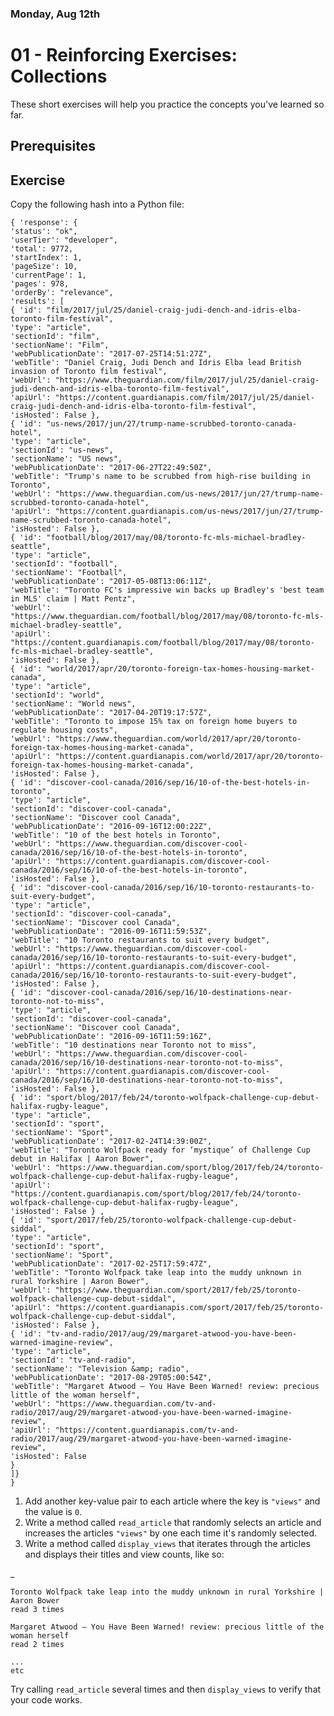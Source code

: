 ### Monday, Aug 12th
# 01 - Reinforcing Exercises: Collections
These short exercises will help you practice the concepts you've learned so far.

## Prerequisites

## Exercise
Copy the following hash into a Python file:

    { 'response': {
    'status': "ok",
    'userTier': "developer",
    'total': 9772,
    'startIndex': 1,
    'pageSize': 10,
    'currentPage': 1,
    'pages': 978,
    'orderBy': "relevance",
    'results': [
    { 'id': "film/2017/jul/25/daniel-craig-judi-dench-and-idris-elba-toronto-film-festival",
    'type': "article",
    'sectionId': "film",
    'sectionName': "Film",
    'webPublicationDate': "2017-07-25T14:51:27Z",
    'webTitle': "Daniel Craig, Judi Dench and Idris Elba lead British invasion of Toronto film festival",
    'webUrl': "https://www.theguardian.com/film/2017/jul/25/daniel-craig-judi-dench-and-idris-elba-toronto-film-festival",
    'apiUrl': "https://content.guardianapis.com/film/2017/jul/25/daniel-craig-judi-dench-and-idris-elba-toronto-film-festival",
    'isHosted': False },
    { 'id': "us-news/2017/jun/27/trump-name-scrubbed-toronto-canada-hotel",
    'type': "article",
    'sectionId': "us-news",
    'sectionName': "US news",
    'webPublicationDate': "2017-06-27T22:49:50Z",
    'webTitle': "Trump's name to be scrubbed from high-rise building in Toronto",
    'webUrl': "https://www.theguardian.com/us-news/2017/jun/27/trump-name-scrubbed-toronto-canada-hotel",
    'apiUrl': "https://content.guardianapis.com/us-news/2017/jun/27/trump-name-scrubbed-toronto-canada-hotel",
    'isHosted': False },
    { 'id': "football/blog/2017/may/08/toronto-fc-mls-michael-bradley-seattle",
    'type': "article",
    'sectionId': "football",
    'sectionName': "Football",
    'webPublicationDate': "2017-05-08T13:06:11Z",
    'webTitle': "Toronto FC's impressive win backs up Bradley's 'best team in MLS' claim | Matt Pentz",
    'webUrl': "https://www.theguardian.com/football/blog/2017/may/08/toronto-fc-mls-michael-bradley-seattle",
    'apiUrl': "https://content.guardianapis.com/football/blog/2017/may/08/toronto-fc-mls-michael-bradley-seattle",
    'isHosted': False },
    { 'id': "world/2017/apr/20/toronto-foreign-tax-homes-housing-market-canada",
    'type': "article",
    'sectionId': "world",
    'sectionName': "World news",
    'webPublicationDate': "2017-04-20T19:17:57Z",
    'webTitle': "Toronto to impose 15% tax on foreign home buyers to regulate housing costs",
    'webUrl': "https://www.theguardian.com/world/2017/apr/20/toronto-foreign-tax-homes-housing-market-canada",
    'apiUrl': "https://content.guardianapis.com/world/2017/apr/20/toronto-foreign-tax-homes-housing-market-canada",
    'isHosted': False },
    { 'id': "discover-cool-canada/2016/sep/16/10-of-the-best-hotels-in-toronto",
    'type': "article",
    'sectionId': "discover-cool-canada",
    'sectionName': "Discover cool Canada",
    'webPublicationDate': "2016-09-16T12:00:22Z",
    'webTitle': "10 of the best hotels in Toronto",
    'webUrl': "https://www.theguardian.com/discover-cool-canada/2016/sep/16/10-of-the-best-hotels-in-toronto",
    'apiUrl': "https://content.guardianapis.com/discover-cool-canada/2016/sep/16/10-of-the-best-hotels-in-toronto",
    'isHosted': False },
    { 'id': "discover-cool-canada/2016/sep/16/10-toronto-restaurants-to-suit-every-budget",
    'type': "article",
    'sectionId': "discover-cool-canada",
    'sectionName': "Discover cool Canada",
    'webPublicationDate': "2016-09-16T11:59:53Z",
    'webTitle': "10 Toronto restaurants to suit every budget",
    'webUrl': "https://www.theguardian.com/discover-cool-canada/2016/sep/16/10-toronto-restaurants-to-suit-every-budget",
    'apiUrl': "https://content.guardianapis.com/discover-cool-canada/2016/sep/16/10-toronto-restaurants-to-suit-every-budget",
    'isHosted': False },
    { 'id': "discover-cool-canada/2016/sep/16/10-destinations-near-toronto-not-to-miss",
    'type': "article",
    'sectionId': "discover-cool-canada",
    'sectionName': "Discover cool Canada",
    'webPublicationDate': "2016-09-16T11:59:16Z",
    'webTitle': "10 destinations near Toronto not to miss",
    'webUrl': "https://www.theguardian.com/discover-cool-canada/2016/sep/16/10-destinations-near-toronto-not-to-miss",
    'apiUrl': "https://content.guardianapis.com/discover-cool-canada/2016/sep/16/10-destinations-near-toronto-not-to-miss",
    'isHosted': False },
    { 'id': "sport/blog/2017/feb/24/toronto-wolfpack-challenge-cup-debut-halifax-rugby-league",
    'type': "article",
    'sectionId': "sport",
    'sectionName': "Sport",
    'webPublicationDate': "2017-02-24T14:39:00Z",
    'webTitle': "Toronto Wolfpack ready for ‘mystique’ of Challenge Cup debut in Halifax | Aaron Bower",
    'webUrl': "https://www.theguardian.com/sport/blog/2017/feb/24/toronto-wolfpack-challenge-cup-debut-halifax-rugby-league",
    'apiUrl': "https://content.guardianapis.com/sport/blog/2017/feb/24/toronto-wolfpack-challenge-cup-debut-halifax-rugby-league",
    'isHosted': False } ,
    { 'id': "sport/2017/feb/25/toronto-wolfpack-challenge-cup-debut-siddal",
    'type': "article",
    'sectionId': "sport",
    'sectionName': "Sport",
    'webPublicationDate': "2017-02-25T17:59:47Z",
    'webTitle': "Toronto Wolfpack take leap into the muddy unknown in rural Yorkshire | Aaron Bower",
    'webUrl': "https://www.theguardian.com/sport/2017/feb/25/toronto-wolfpack-challenge-cup-debut-siddal",
    'apiUrl': "https://content.guardianapis.com/sport/2017/feb/25/toronto-wolfpack-challenge-cup-debut-siddal",
    'isHosted': False },
    { 'id': "tv-and-radio/2017/aug/29/margaret-atwood-you-have-been-warned-imagine-review",
    'type': "article",
    'sectionId': "tv-and-radio",
    'sectionName': "Television &amp; radio",
    'webPublicationDate': "2017-08-29T05:00:54Z",
    'webTitle': "Margaret Atwood – You Have Been Warned! review: precious little of the woman herself",
    'webUrl': "https://www.theguardian.com/tv-and-radio/2017/aug/29/margaret-atwood-you-have-been-warned-imagine-review",
    'apiUrl': "https://content.guardianapis.com/tv-and-radio/2017/aug/29/margaret-atwood-you-have-been-warned-imagine-review",
    'isHosted': False
    }
    ]}
    }
1. Add another key-value pair to each article where the key is `"views"` and the value is `0`.
2. Write a method called `read_article` that randomly selects an article and increases the articles `"views"` by one each time it's randomly selected.
3. Write a method called `display_views` that iterates through the articles and displays their titles and view counts, like so:

_    

    Toronto Wolfpack take leap into the muddy unknown in rural Yorkshire | Aaron Bower
    read 3 times

    Margaret Atwood – You Have Been Warned! review: precious little of the woman herself
    read 2 times

    ...
    etc
Try calling `read_article` several times and then `display_views` to verify that your code works.